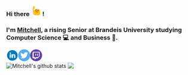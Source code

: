 
### Hi there <img src="https://raw.githubusercontent.com/mdodell/mdodell/master/assets/blob-wave.gif" width="30px">!

### I'm [Mitchell](https://www.mitchelldodell.com), a rising Senior at Brandeis University studying Computer Science 💻 and Business 👔.

<a href="https://www.linkedin.com/in/mitchell-dodell/">
  <img align="left" alt="Mitchell Dodell | LinkedIn" width="32px" src="https://raw.githubusercontent.com/mdodell/mdodell/master/assets/linkedin.svg" />
</a>
<a href="https://twitter.com/MitchellDodell">
  <img align="left" alt="Mitchell Dodell | Twitter" width="32px" src="https://raw.githubusercontent.com/mdodell/mdodell/master/assets/twitter.svg" />
</a>
<a href="https://www.twitch.tv/bluemanmitchell">
  <img align="left" alt="Mitchell's Twitch.tv" width="32px" src="https://raw.githubusercontent.com/mdodell/mdodell/master/assets/twitch.svg" />
</a>

<br />
<br />

  <img align="center" src="https://github-readme-stats.vercel.app/api?username=mdodell&show_icons=true&include_all_commits=true&theme=radical" alt="Mitchell's github stats" />

  <img align="center" src="https://github-readme-stats.vercel.app/api/top-langs/?username=mdodell&layout=compact&theme=radical" />
